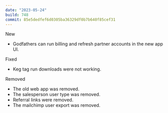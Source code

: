 ```yaml
---
date: "2023-05-24"
build: 748
commit: 85e5dedfef6d0305ba36329df0b7b640f85cef31
---
```


New
- Godfathers can run billing and refresh partner accounts in the new app UI.

Fixed
- Keg tag run downloads were not working.

Removed
- The old web app was removed.
- The salesperson user type was removed.
- Referral links were removed.
- The mailchimp user export was removed.
